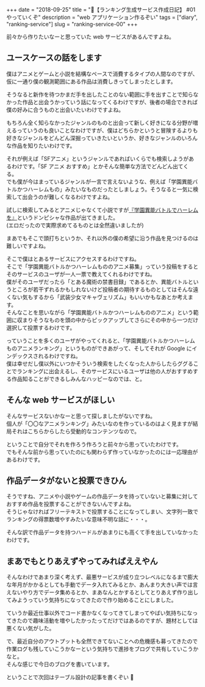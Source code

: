 +++
date        = "2018-09-25"
title       = "【ランキング生成サービス作成日記】 #01 やっていくぞ"
description = "web アプリケーション作るぞい"
tags        = ["diary", "ranking-service"]
slug        = "ranking-service-00"
+++

前々から作りたいなーと思っていた web サービスがあるんですよね。

## ユースケースの話をします

僕はアニメとゲームと小説を結構なペースで消費するタイプの人間なのですが、仮に一通り僕の観測範囲にある作品は消費しきってしまったとします。

そうなると新作を待つかまだ手を出したことのない範囲に手を出すことで知らなかった作品と出会うかっていう話になってくるわけですが、後者の場合できれば僕の好みに合うものと出会いたいわけですよね。

もちろん全く知らなかったジャンルのものと出会って新しく好きになる分野が増えるっていうのも良いことなわけですが、僕はどちらかというと冒険するよりも好きなジャンルをどんどん深掘っていきたいというか、好きなジャンルのいろんな作品を知りたいわけです。

それが例えば「SFアニメ」というジャンルであればいくらでも検索しようがあるわけです。「SF アニメ おすすめ」とかそんな簡単な方法でどんどん出てくる。  
でも僕が今はまっているジャンルが一言で言えないような、例えば「学園異能バトルかつハーレムもの」みたいなものだったとしましょう。そうなると一気に検索して出会うのが難しくなるわけですよね。

試しに検索してみるとアニメじゃなくて小説ですが[『学園異能バトルでハーレムを』](https://www.amazon.co.jp/dp/B00Q6FUKPI)というドンピシャな作品が出てきました。  
(エロだったので実際求めてるものとは全然違いましたが)

まあでもそこで頭打ちというか、それ以外の僕の希望に沿う作品を見つけるのは難しいですよね。

そこで僕はとあるサービスにアクセスするわけですね。  
そこで「学園異能バトルかつハーレムもののアニメ募集」っていう投稿をするとそのサービスのユーザが一人一票で教えてくれるわけですね。  
僕がそのユーザだったら「とある魔術の禁書目録」であるとか、異能バトルというところが若干ずれるかもしれないけど投稿者の期待するものとしてはそんな遠くない気もするから「武装少女マキャヴェリズム」もいいかもなあとか考えます。  
そんなことを思いながら「学園異能バトルかつハーレムもののアニメ」という範囲に収まりそうなものを頭の中からピックアップしてさらにその中から一つだけ選択して投票するわけです。

っていうことを多くのユーザがやってくれると、「学園異能バトルかつハーレムものアニメランキング」というものができあがって、そしてそれが Google にインデックスされるわけですね。  
僕は幸せだし僕以外にいつかそういう検索をしたくなった人からしたらググることでランキングに出会えるし、そのサービスにいるユーザは他の人がおすすめする作品知ることができるしみんなハッピーなのでは、と。

## そんな web サービスがほしい

そんなサービスないかなーと思って探しましたがないですね。  
個人が「〇〇なアニメランキング」みたいなのを作っているのはよく見ますが結局それはこちらからしたら受動的なコンテンツなので。

ということで自分でそれを作ろう作ろうと前々から思っていたわけです。  
でもそんな前から思っていたのにも関わらず作っていなかったのには一応理由があるわけです。

## 作品データがないと投票できひん

そうですね、アニメや小説やゲームの作品データを持っていないと募集に対しておすすめ作品を投票することができないんですよね。  
そうじゃなければフリーテキストで投票することになってしまい、文字列一致でランキングの得票数増やすみたいな意味不明な話に・・・。

そんな訳で作品データを持つハードルがあまりにも高くて手を出していなかったわけです。

## まあでもとりあえずやってみればええやん

そんなわけであまり深く考えず、最悪サービスが成り立つレベルになるまで膨大な年月がかかるとしても手動でデータ入れてみるとか、あんまり大きい声では言えないやり方でデータ集めるとか、まあなんとかするとしてとりあえず作り出してみようっていう気持ちになってきたので作り始めることにしました。

ていうか最近仕事以外でコード書かなくなってきてしまってやばい気持ちになってきたので趣味活動を増やしたかったってだけではあるのですが、題材としては悪くない気がした。

で、最近自分のアウトプットも全然できてないことへの危機感も募ってきたので作業ログも残していこうかなーという気持ちで進捗をブログで共有していこうかなと。  
そんな感じで今日のブログを書いています。

ということで次回はテーブル設計の記事を書くぞい :muscle:

